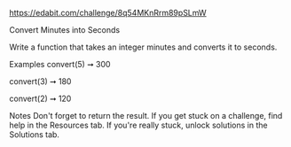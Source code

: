 https://edabit.com/challenge/8q54MKnRrm89pSLmW

Convert Minutes into Seconds

Write a function that takes an integer minutes and converts it to seconds.

Examples
convert(5) ➞ 300

convert(3) ➞ 180

convert(2) ➞ 120

Notes
Don't forget to return the result.
If you get stuck on a challenge, find help in the Resources tab.
If you're really stuck, unlock solutions in the Solutions tab.